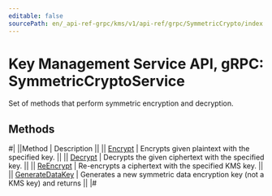 ```yaml
---
editable: false
sourcePath: en/_api-ref-grpc/kms/v1/api-ref/grpc/SymmetricCrypto/index.md
---
```


# Key Management Service API, gRPC: SymmetricCryptoService

Set of methods that perform symmetric encryption and decryption.

## Methods

#|
||Method | Description ||
|| [Encrypt](encrypt.md) | Encrypts given plaintext with the specified key. ||
|| [Decrypt](decrypt.md) | Decrypts the given ciphertext with the specified key. ||
|| [ReEncrypt](reEncrypt.md) | Re-encrypts a ciphertext with the specified KMS key. ||
|| [GenerateDataKey](generateDataKey.md) | Generates a new symmetric data encryption key (not a KMS key) and returns ||
|#